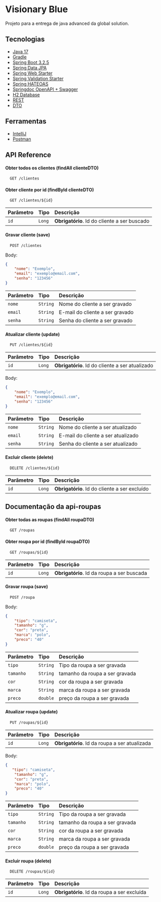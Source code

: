 # Visionary Blue

Projeto para a entrega de java advanced da global solution.

## Tecnologias

 - [Java 17](https://docs.oracle.com/en/java/javase/17/)
 - [Gradle](https://gradle.org/)
 - [Spring Boot 3.2.5](https://spring.io/projects/spring-boot)
 - [Spring Data JPA](https://docs.spring.io/spring-data/jpa/reference/)
 - [Spring Web Starter](https://docs.spring.io/spring-boot/reference/web/index.html)
 - [Spring Validation Starter](https://docs.spring.io/spring-framework/reference/core/validation/beanvalidation.html)
 - [Spring HATEOAS](https://docs.spring.io/spring-hateoas/docs/current/reference/html/)
 - [Springdoc OpenAPI + Swagger](https://springdoc.org/)
 - [H2 Database](http://h2database.com/html/main.html)
 - [REST](https://ics.uci.edu/~fielding/pubs/dissertation/rest_arch_style.htm)
 - [DTO](https://martinfowler.com/eaaCatalog/dataTransferObject.html)

## Ferramentas

 - [IntelliJ](https://www.jetbrains.com/pt-br/idea/)
 - [Postman](https://www.postman.com/)
## API Reference

#### Obter todos os clientes (findAll clienteDTO)

```http
  GET /clientes
```

#### Obter cliente por id (findById clienteDTO)

```http
  GET /clientes/${id}
```

| Parâmetro | Tipo   | Descrição                                    |
|:----------|:-------|:---------------------------------------------|
| `id`      | `Long` | **Obrigatório**. Id do cliente a ser buscado |

#### Gravar cliente (save)

```http
  POST /clientes
```

Body:

```json
{
    "nome": "Exemplo",
    "email": "exemplo@email.com",
    "senha": "123456"
}
```

| Parâmetro | Tipo     | Descrição                       |
|:----------|:---------|:--------------------------------|
| `nome`    | `String` | Nome do cliente a ser gravado   |
| `email`   | `String` | E-mail do cliente a ser gravado |
| `senha`   | `String` | Senha do cliente a ser gravado  |

#### Atualizar cliente (update)

```http
  PUT /clientes/${id}
```

| Parâmetro | Tipo   | Descrição                                       |
|:----------|:-------|:------------------------------------------------|
| `id`      | `Long` | **Obrigatório**. Id do cliente a ser atualizado |

Body:

```json
{
    "nome": "Exemplo",
    "email": "exemplo@email.com",
    "senha": "123456"
}
```

| Parâmetro | Tipo     | Descrição                          |
|:----------|:---------|:-----------------------------------|
| `nome`    | `String` | Nome do cliente a ser atualizado   |
| `email`   | `String` | E-mail do cliente a ser atualizado |
| `senha`   | `String` | Senha do cliente a ser atualizado  |

#### Excluir cliente (delete)

```http
  DELETE /clientes/${id}
```

| Parâmetro | Tipo   | Descrição                                     |
|:----------|:-------|:----------------------------------------------|
| `id`      | `Long` | **Obrigatório**. Id do cliente a ser excluído |

## Documentação da api-roupas

#### Obter todas as roupas (findAll roupaDTO)

```http
  GET /roupas
```

#### Obter roupa por id (findById roupaDTO)

```http
  GET /roupas/${id}
```

| Parâmetro | Tipo   | Descrição                                    |
|:----------|:-------|:---------------------------------------------|
| `id`      | `Long` | **Obrigatório**. Id da roupa a ser buscada |

#### Gravar roupa (save)

```http
  POST /roupa
```

Body:

```json
{
    "tipo": "camiseta",
    "tamanho": "g",
    "cor": "preta",
    "marca": "polo",
    "preco": "40"
}
```

| Parâmetro | Tipo     | Descrição                       |
|:----------|:---------|:--------------------------------|
| `tipo`    | `String` | Tipo da roupa a ser gravada   |
| `tamanho`   | `String` | tamanho da roupa a ser gravada |
| `cor`   | `String` | cor da roupa a ser gravada  |
| `marca`   | `String` | marca da roupa a ser gravada |
| `preco`   | `double` | preço da roupa a ser gravada  |

#### Atualizar roupa (update)

```http
  PUT /roupas/${id}
```

| Parâmetro | Tipo   | Descrição                                       |
|:----------|:-------|:------------------------------------------------|
| `id`      | `Long` | **Obrigatório**. Id da roupa a ser atualizada |

Body:

```json
{
   "tipo": "camiseta",
    "tamanho": "g",
    "cor": "preta",
    "marca": "polo",
    "preco": "40"
}
```

| Parâmetro | Tipo     | Descrição                          |
|:----------|:---------|:-----------------------------------|
| `tipo`    | `String` | Tipo da roupa a ser gravada   |
| `tamanho`   | `String` | tamanho da roupa a ser gravada |
| `cor`   | `String` | cor da roupa a ser gravada  |
| `marca`   | `String` | marca da roupa a ser gravada |
| `preco`   | `double` | preço da roupa a ser gravada  |

#### Excluir roupa (delete)

```http
  DELETE /roupas/${id}
```

| Parâmetro | Tipo   | Descrição                                     |
|:----------|:-------|:----------------------------------------------|
| `id`      | `Long` | **Obrigatório**. Id da roupa a ser excluída |
